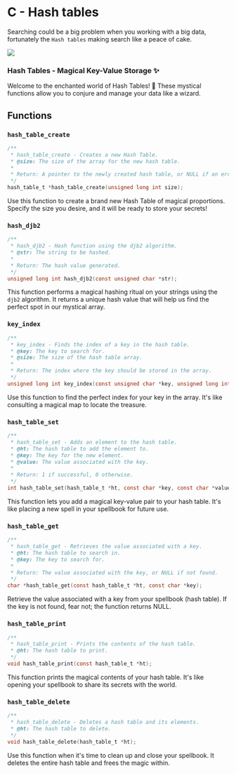 # C - Hash tables

Searching could be a big problem when you working with a big data, fortunately the `Hash tables` making search like a peace of cake.

![](https://media3.giphy.com/media/v1.Y2lkPTc5MGI3NjExZnljOGJvd3hvMjJoeDhnZmkxemdxeHE1ejh3eTc5dzUwczdvcmdveSZlcD12MV9pbnRlcm5hbF9naWZfYnlfaWQmY3Q9Zw/JGBkyPlVQSsTJNgpG5/source.gif)

### Hash Tables - Magical Key-Value Storage ✨

Welcome to the enchanted world of Hash Tables! 🚀 These mystical functions allow you to conjure and manage your data like a wizard.

## Functions

### `hash_table_create`

```c
/**
 * hash_table_create - Creates a new Hash Table.
 * @size: The size of the array for the new hash table.
 *
 * Return: A pointer to the newly created hash table, or NULL if an error occurs.
 */
hash_table_t *hash_table_create(unsigned long int size);
```

Use this function to create a brand new Hash Table of magical proportions. Specify the size you desire, and it will be ready to store your secrets!

### `hash_djb2`

```c
/**
 * hash_djb2 - Hash function using the djb2 algorithm.
 * @str: The string to be hashed.
 *
 * Return: The hash value generated.
 */
unsigned long int hash_djb2(const unsigned char *str);
```

This function performs a magical hashing ritual on your strings using the `djb2` algorithm. It returns a unique hash value that will help us find the perfect spot in our mystical array.

### `key_index`

```c
/**
 * key_index - Finds the index of a key in the hash table.
 * @key: The key to search for.
 * @size: The size of the hash table array.
 *
 * Return: The index where the key should be stored in the array.
 */
unsigned long int key_index(const unsigned char *key, unsigned long int size);
```

Use this function to find the perfect index for your key in the array. It's like consulting a magical map to locate the treasure.

### `hash_table_set`

```c
/**
 * hash_table_set - Adds an element to the hash table.
 * @ht: The hash table to add the element to.
 * @key: The key for the new element.
 * @value: The value associated with the key.
 *
 * Return: 1 if successful, 0 otherwise.
 */
int hash_table_set(hash_table_t *ht, const char *key, const char *value);
```

This function lets you add a magical key-value pair to your hash table. It's like placing a new spell in your spellbook for future use.

### `hash_table_get`

```c
/**
 * hash_table_get - Retrieves the value associated with a key.
 * @ht: The hash table to search in.
 * @key: The key to search for.
 *
 * Return: The value associated with the key, or NULL if not found.
 */
char *hash_table_get(const hash_table_t *ht, const char *key);
```

Retrieve the value associated with a key from your spellbook (hash table). If the key is not found, fear not; the function returns NULL.

### `hash_table_print`

```c
/**
 * hash_table_print - Prints the contents of the hash table.
 * @ht: The hash table to print.
 */
void hash_table_print(const hash_table_t *ht);
```

This function prints the magical contents of your hash table. It's like opening your spellbook to share its secrets with the world.

### `hash_table_delete`

```c
/**
 * hash_table_delete - Deletes a hash table and its elements.
 * @ht: The hash table to delete.
 */
void hash_table_delete(hash_table_t *ht);
```

Use this function when it's time to clean up and close your spellbook. It deletes the entire hash table and frees the magic within.
